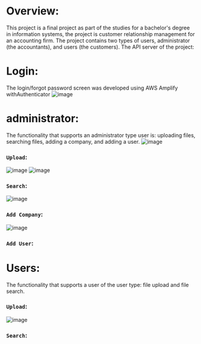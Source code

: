 # Overview:

This project is a final project as part of the studies for a bachelor's degree in information systems, the project is customer relationship management for an accounting firm.
The project contains two types of users, administrator (the accountants), and users (the customers).
The API server of the project:


# Login:

The login/forgot password screen was developed using AWS Amplify withAuthenticator
 ![image](https://i.ibb.co/wgTJVY4/3.png)

# administrator:
The functionality that supports an administrator type user is: uploading files, searching files, adding a company, and adding a user.
![image](https://i.ibb.co/M66P8ny/1.png)

### `Upload`:
![image](https://i.ibb.co/jkcrLx3/2.png)
![image](https://i.ibb.co/6DWLTBx/5.png)

### `Search`:
![image](https://i.ibb.co/0jj0tZW/search.png)

### `Add Company`:
![image](https://i.ibb.co/NY54R44/6.gif)

### `Add User`:



# Users:
The functionality that supports a user of the user type: file upload and file search.

### `Upload`:
![image](https://i.ibb.co/jkcrLx3/2.png)

### `Search`:
